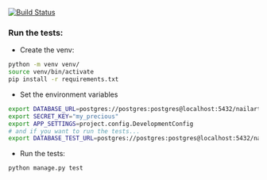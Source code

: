 [![Build Status](https://travis-ci.org/chrismullins/flask-microservices-users.svg?branch=master)](https://travis-ci.org/chrismullins/flask-microservices-users)

### Run the tests:
* Create the venv:
```bash
python -m venv venv/
source venv/bin/activate
pip install -r requirements.txt
```
* Set the environment variables
```bash
export DATABASE_URL=postgres://postgres:postgres@localhost:5432/nailart_db
export SECRET_KEY="my_precious"
export APP_SETTINGS=project.config.DevelopmentConfig
# and if you want to run the tests...
export DATABASE_TEST_URL=postgres://postgres:postgres@localhost:5432/nailart_db_test
```
* Run the tests:
```bash
python manage.py test
```
